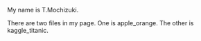 My name is T.Mochizuki.

There are two files in my page.
One is apple_orange.
The other is kaggle_titanic.
